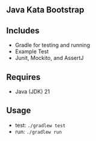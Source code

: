 Java Kata Bootstrap
---

## Includes

- Gradle for testing and running
- Example Test
- Junit, Mockito, and AssertJ

## Requires

- Java (JDK) 21

## Usage

- test: `./gradlew test`
- run: `./gradlew run`

